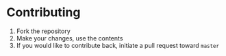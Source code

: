 # Contributing
1. Fork the repository
2. Make your changes, use the contents
3. If you would like to contribute back, initiate a pull request toward `master`